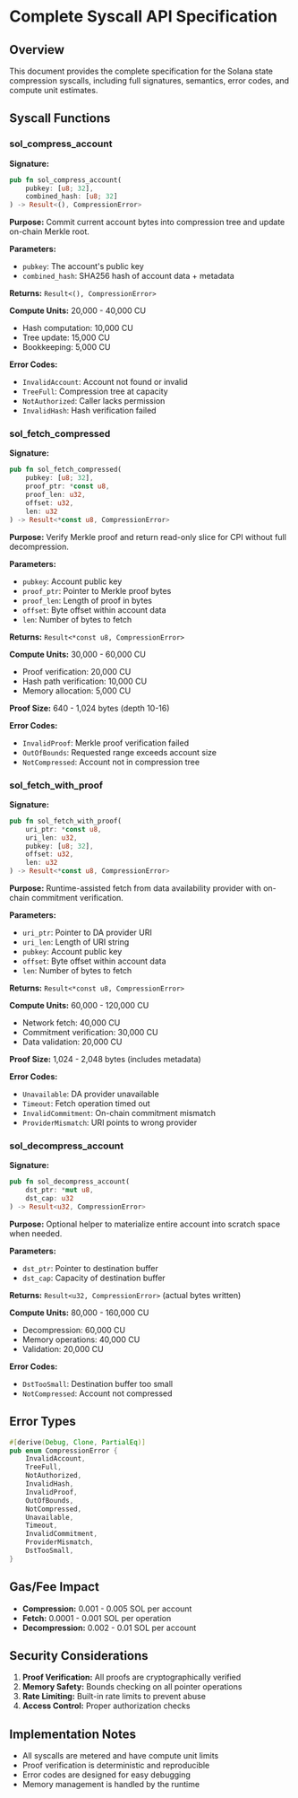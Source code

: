 # Complete Syscall API Specification

## Overview

This document provides the complete specification for the Solana state compression syscalls, including full signatures, semantics, error codes, and compute unit estimates.

## Syscall Functions

### sol_compress_account

**Signature:**
```rust
pub fn sol_compress_account(
    pubkey: [u8; 32],
    combined_hash: [u8; 32]
) -> Result<(), CompressionError>
```

**Purpose:** Commit current account bytes into compression tree and update on-chain Merkle root.

**Parameters:**
- `pubkey`: The account's public key
- `combined_hash`: SHA256 hash of account data + metadata

**Returns:** `Result<(), CompressionError>`

**Compute Units:** 20,000 - 40,000 CU
- Hash computation: 10,000 CU
- Tree update: 15,000 CU
- Bookkeeping: 5,000 CU

**Error Codes:**
- `InvalidAccount`: Account not found or invalid
- `TreeFull`: Compression tree at capacity
- `NotAuthorized`: Caller lacks permission
- `InvalidHash`: Hash verification failed

### sol_fetch_compressed

**Signature:**
```rust
pub fn sol_fetch_compressed(
    pubkey: [u8; 32],
    proof_ptr: *const u8,
    proof_len: u32,
    offset: u32,
    len: u32
) -> Result<*const u8, CompressionError>
```

**Purpose:** Verify Merkle proof and return read-only slice for CPI without full decompression.

**Parameters:**
- `pubkey`: Account public key
- `proof_ptr`: Pointer to Merkle proof bytes
- `proof_len`: Length of proof in bytes
- `offset`: Byte offset within account data
- `len`: Number of bytes to fetch

**Returns:** `Result<*const u8, CompressionError>`

**Compute Units:** 30,000 - 60,000 CU
- Proof verification: 20,000 CU
- Hash path verification: 10,000 CU
- Memory allocation: 5,000 CU

**Proof Size:** 640 - 1,024 bytes (depth 10-16)

**Error Codes:**
- `InvalidProof`: Merkle proof verification failed
- `OutOfBounds`: Requested range exceeds account size
- `NotCompressed`: Account not in compression tree

### sol_fetch_with_proof

**Signature:**
```rust
pub fn sol_fetch_with_proof(
    uri_ptr: *const u8,
    uri_len: u32,
    pubkey: [u8; 32],
    offset: u32,
    len: u32
) -> Result<*const u8, CompressionError>
```

**Purpose:** Runtime-assisted fetch from data availability provider with on-chain commitment verification.

**Parameters:**
- `uri_ptr`: Pointer to DA provider URI
- `uri_len`: Length of URI string
- `pubkey`: Account public key
- `offset`: Byte offset within account data
- `len`: Number of bytes to fetch

**Returns:** `Result<*const u8, CompressionError>`

**Compute Units:** 60,000 - 120,000 CU
- Network fetch: 40,000 CU
- Commitment verification: 30,000 CU
- Data validation: 20,000 CU

**Proof Size:** 1,024 - 2,048 bytes (includes metadata)

**Error Codes:**
- `Unavailable`: DA provider unavailable
- `Timeout`: Fetch operation timed out
- `InvalidCommitment`: On-chain commitment mismatch
- `ProviderMismatch`: URI points to wrong provider

### sol_decompress_account

**Signature:**
```rust
pub fn sol_decompress_account(
    dst_ptr: *mut u8,
    dst_cap: u32
) -> Result<u32, CompressionError>
```

**Purpose:** Optional helper to materialize entire account into scratch space when needed.

**Parameters:**
- `dst_ptr`: Pointer to destination buffer
- `dst_cap`: Capacity of destination buffer

**Returns:** `Result<u32, CompressionError>` (actual bytes written)

**Compute Units:** 80,000 - 160,000 CU
- Decompression: 60,000 CU
- Memory operations: 40,000 CU
- Validation: 20,000 CU

**Error Codes:**
- `DstTooSmall`: Destination buffer too small
- `NotCompressed`: Account not compressed

## Error Types

```rust
#[derive(Debug, Clone, PartialEq)]
pub enum CompressionError {
    InvalidAccount,
    TreeFull,
    NotAuthorized,
    InvalidHash,
    InvalidProof,
    OutOfBounds,
    NotCompressed,
    Unavailable,
    Timeout,
    InvalidCommitment,
    ProviderMismatch,
    DstTooSmall,
}
```

## Gas/Fee Impact

- **Compression:** 0.001 - 0.005 SOL per account
- **Fetch:** 0.0001 - 0.001 SOL per operation
- **Decompression:** 0.002 - 0.01 SOL per account

## Security Considerations

1. **Proof Verification:** All proofs are cryptographically verified
2. **Memory Safety:** Bounds checking on all pointer operations
3. **Rate Limiting:** Built-in rate limits to prevent abuse
4. **Access Control:** Proper authorization checks

## Implementation Notes

- All syscalls are metered and have compute unit limits
- Proof verification is deterministic and reproducible
- Error codes are designed for easy debugging
- Memory management is handled by the runtime

